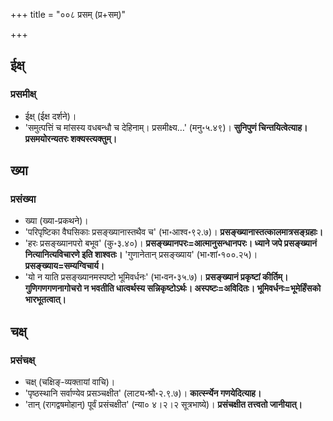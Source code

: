+++
title = "००८ प्रसम् (प्र+सम्)"

+++

## ईक्ष्
### प्रसमीक्ष्
- ईक्ष् (ईक्ष दर्शने)।
- 'समुत्पत्तिं च मांसस्य वधबन्धौ च देहिनाम्। प्रसमीक्ष्य…' (मनु॰५.४९)। **सुनिपुणं चिन्तयित्वेत्याह। प्रसमयोरन्यतरः शक्यस्त्यक्तुम्।**

## ख्या
### प्रसंख्या
- ख्या (ख्या-प्रकथने)।
- 'परिपृष्टिका वैघसिकाः प्रसङ्ख्यानास्तथैव च' (भा॰आश्व॰९२.७)। **प्रसङ्ख्यानास्तत्कालमात्रसङ्ग्रहाः।**
- 'हरः प्रसङ्ख्यानपरो बभूव' (कु॰३.४०)। **प्रसङ्ख्यानपरः=आत्मानुसन्धानपरः। ध्याने जपे प्रसङ्ख्यानं नित्यानित्यविचारणे इति शाश्वतः।** 'गुणानेतान् प्रसङ्ख्याय' (भा॰शां॰१००.२५)। **प्रसङ्ख्याय=सम्यग्विचार्य।**
- 'यो न याति प्रसङ्ख्यानमस्पष्टो भूमिवर्धनः' (भा॰वन॰३५.७)। **प्रसङ्ख्यानं प्रकृष्टां कीर्तिम्। गुणिगणगणनागोचरो न भवतीति धात्वर्थस्य सन्निकृष्टोऽर्थः। अस्पष्टः=अविदितः। भूमिवर्धनः=भूमेर्हिंसको भारभूतत्वात्।**

## चक्ष्
### प्रसंचक्ष्
- चक्ष् (चक्षिङ्-व्यक्तायां वाचि)।
- 'पृष्ठस्थानि सर्वाण्येव प्रसञ्चक्षीत' (लाट्य॰श्रौ॰२.९.७)। **कार्त्स्न्येन गणयेदित्याह।**
- 'तान् (रागद्वषमोहान्) पूर्वं प्रसंचक्षीत' (न्या० ४।२।२ सूत्रभाष्ये)। **प्रसंचक्षीत तत्त्वतो जानीयात्।**
